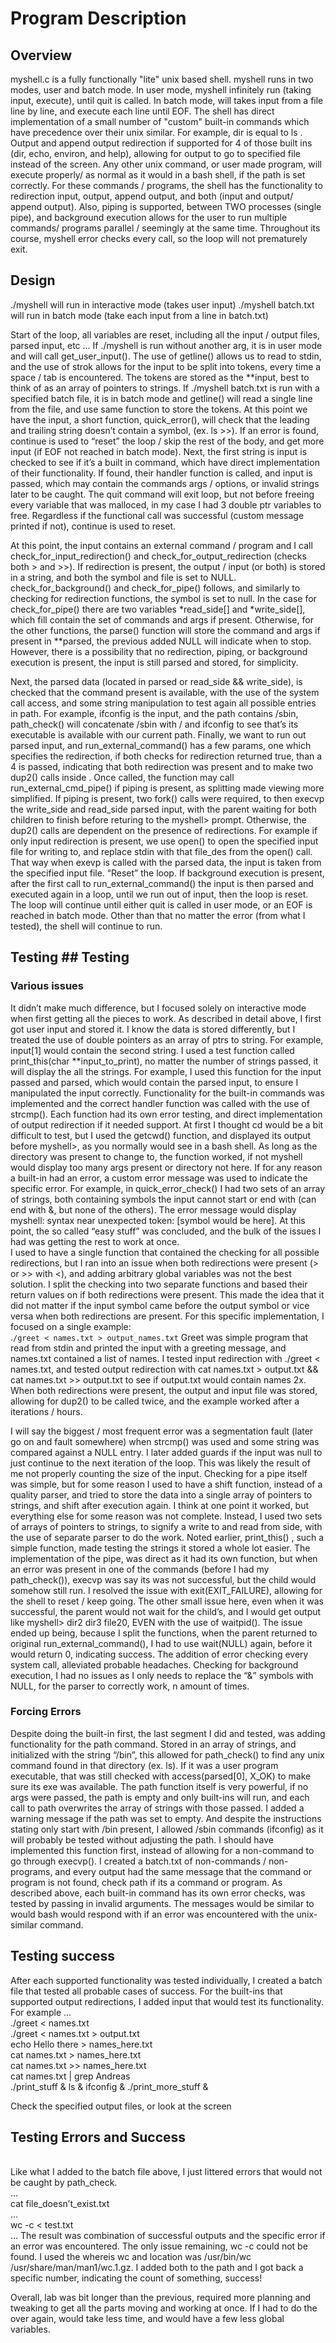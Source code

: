 # Program Description 

## Overview 
myshell.c is a fully functionally "lite" unix based shell. myshell runs in two modes, user and batch mode. In user mode, myshell infinitely run (taking input, execute), until quit is called. In batch mode, will takes input from a file line by line, and execute each line until EOF. 
The shell has direct implementation of a small number of "custom" built-in commands which have precedence over their unix similar. For example, dir <directory> is equal to ls <directory>. 
Output and append output redirection if supported for 4 of those built ins (dir, echo,
environ, and help), allowing for output to go to specified file instead of the screen. 
Any other unix command, or user made program, will execute properly/ as normal as it would in a bash shell, if the path is set correctly. For these commands / programs, the shell has the functionality to redirection input, output, append output, and both (input and output/ append output). Also, piping is supported, between TWO processes (single pipe), and background execution allows for the user to run multiple commands/ programs parallel / seemingly at the same time. Throughout its course, myshell error checks every call, so the loop will not prematurely exit. 

## Design 
./myshell will run in interactive mode (takes user input) 
./myshell batch.txt will run in batch mode (take each input from a line in batch.txt)

Start of the loop, all variables are reset, including all the input / output files, parsed input, etc … 
If ./myshell is run without another arg, it is in user mode and will call get_user_input(). The use of getline() allows us to read to stdin, and the use of strok allows for the input to be split into tokens, every time a space / tab is encountered. The tokens are stored as the **input, best to think of as an array of pointers to strings. If ./myshell batch.txt is run with a specified batch file, it is in batch mode and getline() will read a single line from the file, and use same function to store the tokens. 
At this point we have the input, a short function, quick_error(), will check that the leading and trailing string doesn’t contain a symbol, (ex. ls >>). If an error is found, continue is used to “reset” the loop / skip the rest of the body, and get more input (if EOF not reached in batch mode). 
Next, the first string is input is checked to see if it’s a built in command, which have direct implementation of their functionality. If found, their handler function is called, and input is passed, which may contain the commands args / options, or invalid strings later to be caught. The quit command will exit loop, but not before freeing every variable that was malloced, in my case I had 3 double ptr variables to free. Regardless if the functional call was successful (custom message printed if not), continue is used to reset. 

At this point, the input contains an external command / program and I call check_for_input_redirection() and check_for_output_redirection (checks both > and >>). If redirection is present, the output / input (or both) is stored in a string, and both the symbol and file is set to NULL. check_for_background() and check_for_pipe() follows, and similarly to checking for redirection functions, the symbol is set to null. In the case for check_for_pipe() there are two variables *read_side[] and *write_side[], which fill contain the set of commands and args if present. Otherwise, for the other functions, the parse() function will store the command and args if present in **parsed,  the previous added NULL will indicate when to stop. 
However, there is a possibility that no redirection, piping, or background execution is present, the input is still parsed and stored, for simplicity. 

Next, the parsed data (located in parsed or read_side && write_side), is checked that the command present is available, with the use of the system call access, and some string manipulation to test again all possible entries in path. For example, ifconfig is the input, and the path contains /sbin, path_check() will concatenate /sbin with / and ifconfig to see that’s its executable is available with our current path.
Finally, we want to run out parsed input, and run_external_command() has a few params, one which specifies the redirection, if both checks for redirection returned true, than a 4 is passed, indicating that both redirection was present and to make two dup2() calls inside . Once called, the function may call run_external_cmd_pipe() if piping is present, as splitting made viewing more simplified. If piping is present, two fork() calls were required, to then execvp the write_side and read_side parsed input, with the parent waiting for both children to finish before returing to the myshell> prompt. Otherwise, the dup2() calls are dependent on the presence of redirections. For example if only input redirection is present, we use open() to open the specified input file for writing to, and replace stdin with that file_des from the open() call. That way when exevp is called with the parsed data, the input is taken from the specified input file. “Reset” the loop. 
If background execution is present, after the first call to run_external_command() the input is then parsed and executed again in a loop, until we run out of input, then the loop is reset. 
The loop will continue until either quit is called in user mode, or an EOF is reached in batch mode. Other than that no matter the error (from what I tested), the shell will continue to run. 


## Testing ## Testing 
### Various issues 
It didn’t make much difference, but I focused solely on interactive mode when first getting all the pieces to work. As described in detail above, I first got user input and stored it. 
I know the data is stored differently, but I treated the use of double pointers as an array of ptrs to string. For example, input[1] would contain the second string. I used a test function called print_this(char **input_to_print), no matter the number of strings passed, it will display the all the strings. For example, I used this function for the input passed and parsed, which would contain the parsed input, to ensure I manipulated the input correctly. 
Functionality for the built-in commands was implemented and the correct handler function was called with the use of strcmp(). Each function had its own error testing, and direct implementation of output redirection if it needed support. At first I thought cd would be a bit difficult to test, but I used the getcwd() function, and displayed its output before myshell>, as you normally would see in a bash shell. As long as the directory was present to change to, the function worked, if not myshell would display too many args present or directory not here. 
If for any reason a built-in had an error, a custom error message was used to indicate the specific error. For example, in quick_error_check() I had two sets of an array of strings, both containing symbols the input cannot start or end with (can end with &, but none of the others). The error message would display myshell: syntax near unexpected token: [symbol would be here]. 
At this point, the so called “easy stuff” was concluded, and the bulk of the issues I had was getting the rest to work at once.  
I used to have a single function that contained the checking for all possible redirections, but I ran into an issue when both redirections were present (> or >> with <), and adding arbitrary global variables was not the best solution. I split the checking into two separate functions and based their return values on if both redirections were present. This made the idea that it did not matter if the input symbol came before the output symbol or vice versa when both redirections are present. 
For this specific implementation, I focused on a single example:
 <br/> .`/greet < names.txt > output_names.txt`
Greet was simple program  that read from stdin and printed the input with a greeting message, and names.txt contained a list of names. I tested input redirection with ./greet < names.txt,  and tested output redirection with cat names.txt > output.txt && cat names.txt >> output.txt to see if output.txt would contain names 2x. When both redirections were present, the output and input file was stored, allowing for dup2() to be called twice, and the example worked after a iterations / hours. 

I will say the biggest / most frequent error was a segmentation fault (later go on and fault somewhere) when strcmp() was used and some string was compared against a NULL entry. I later added guards if the input was null to just continue to the next iteration of the loop. This was likely the result of me not properly counting the size of the input. 
Checking for a pipe itself was simple, but for some reason I used to have a shift function, instead of a quality parser, and tried to store the data into a single array of pointers to strings, and shift after execution again. I think at one point it worked, but everything else for some reason was not complete. Instead, I used two sets of arrays of pointers to strings, to signify a write to and read from side, with the use of separate parser to do the work. Noted earlier, print_this() , such a simple function, made testing the strings it stored a whole lot easier. 
The implementation of the pipe, was direct as it had its own function, but when an error was present in one of the commands (before I had my path_check()), execvp was say its was not successful, but the child would somehow still run. I resolved the issue with exit(EXIT_FAILURE), allowing for the shell to reset / keep going. The other small issue here, even when it was successful, the parent would not wait for the child’s, and I would get output like myshell> dir2 dir3 file20, EVEN with the use of waitpid(). The issue ended up being, because I split the functions, when the parent returned to original run_external_command(), I had to use wait(NULL) again, before it would return 0, indicating success. The addition of error checking every system call, alleviated probable headaches. 
Checking for background execution, I had no issues as I only needs to replace the “&” symbols with NULL, for the parser to correctly work, n amount of times. 

### Forcing Errors  
Despite doing the built-in first, the last segment I did and tested, was adding functionality for the path command. Stored in an array of strings, and initialized with the string “/bin”, this allowed for path_check() to find any unix command found in that directory (ex. ls). If it was a user program executable, that was still checked with access(parsed[0], X_OK) to make sure its exe was available. The path function itself is very powerful, if no args were passed, the path is empty and only built-ins will run, and each call to path overwrites the array of strings with those passed. I added a warning message if the path was set to empty. And despite the instructions stating only start with /bin present, I allowed /sbin commands (ifconfig) as it will probably be tested without adjusting the path.
I should have implemented this function first, instead of allowing for a non-command to go through execvp(). I created a batch.txt of non-commands / non-programs, and every output had the same message that the command or program is not found, check path if its a command or program. 
As described above, each built-in command has its own error checks, was tested by passing in invalid arguments. The messages would be similar to would bash would respond with if an error was encountered with the unix-similar command. 
## Testing success 
After each supported functionality was tested individually, I created a batch file that tested all probable cases of success. For the built-ins that supported output redirections, I added input that would test its functionality. 
For example … 
<br/>./greet < names.txt 
<br/>./greet < names.txt > output.txt
<br/>echo Hello there > names_here.txt 
<br/>cat names.txt > names_here.txt 
<br/>cat names.txt >> names_here.txt 
<br/>cat names.txt | grep Andreas
<br/>./print_stuff & ls & ifconfig & ./print_more_stuff &

Check the specified output files, or look at the screen 
## Testing Errors and Success 
<br/>Like what I added to the batch file above, I just littered errors that would not be caught by path_check. 
<br/>…
<br/>cat file_doesn’t_exist.txt 
<br/>…
<br/>wc -c < test.txt 
<br/>… 
The result was combination of successful outputs and the specific error if an error was encountered. The only issue remaining, wc -c could not be found. I used the whereis wc and 
location was /usr/bin/wc         /usr/share/man/man1/wc.1.gz. I added both to the path and I got back a specific number, indicating the count of something, success! 

Overall, lab was bit longer than the previous, required more planning and tweaking to get all the parts moving and working at once. If I had to do the over again, would take less time, and would have a few less global variables. 
